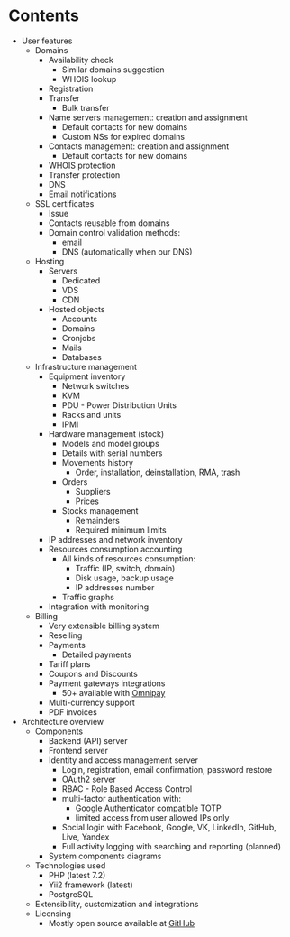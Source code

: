 # Contents

- User features
    - Domains
        - Availability check
            - Similar domains suggestion
            - WHOIS lookup
        - Registration
        - Transfer
            - Bulk transfer
        - Name servers management: creation and assignment
            - Default contacts for new domains
            - Custom NSs for expired domains
        - Contacts management: creation and assignment
            - Default contacts for new domains
        - WHOIS protection
        - Transfer protection
        - DNS
        - Email notifications
    - SSL certificates
        - Issue
        - Contacts reusable from domains
        - Domain control validation methods:
            - email
            - DNS (automatically when our DNS)
    - Hosting
        - Servers
            - Dedicated
            - VDS
            - CDN
        - Hosted objects
            - Accounts
            - Domains
            - Cronjobs
            - Mails
            - Databases
    - Infrastructure management
        - Equipment inventory
            - Network switches
            - KVM
            - PDU - Power Distribution Units
            - Racks and units
            - IPMI
        - Hardware management (stock)
            - Models and model groups
            - Details with serial numbers
            - Movements history
                - Order, installation, deinstallation, RMA, trash
            - Orders
                - Suppliers
                - Prices
            - Stocks management
                - Remainders
                - Required minimum limits
        - IP addresses and network inventory
        - Resources consumption accounting
            - All kinds of resources consumption:
                - Traffic (IP, switch, domain)
                - Disk usage, backup usage
                - IP addresses number
            - Traffic graphs
        - Integration with monitoring
    - Billing
        - Very extensible billing system
        - Reselling
        - Payments
            - Detailed payments
        - Tariff plans
        - Coupons and Discounts
        - Payment gateways integrations
            - 50+ available with [Omnipay]
        - Multi-currency support
        - PDF invoices
- Architecture overview
    - Components
        - Backend (API) server
        - Frontend server
        - Identity and access management server
            - Login, registration, email confirmation, password restore
            - OAuth2 server
            - RBAC - Role Based Access Control
            - multi-factor authentication with:
                - Google Authenticator compatible TOTP
                - limited access from user allowed IPs only
            - Social login with Facebook, Google, VK, LinkedIn, GitHub, Live, Yandex
            - Full activity logging with searching and reporting (planned)
        - System components diagrams
    - Technologies used
        - PHP (latest 7.2)
        - Yii2 framework (latest)
        - PostgreSQL
    - Extensibility, customization and integrations
    - Licensing
        - Mostly open source available at [GitHub]

[Omnipay]:      http://omnipay.thephpleague.com/
[GitHub]:       https://github.com/hiqdev/hipanel
